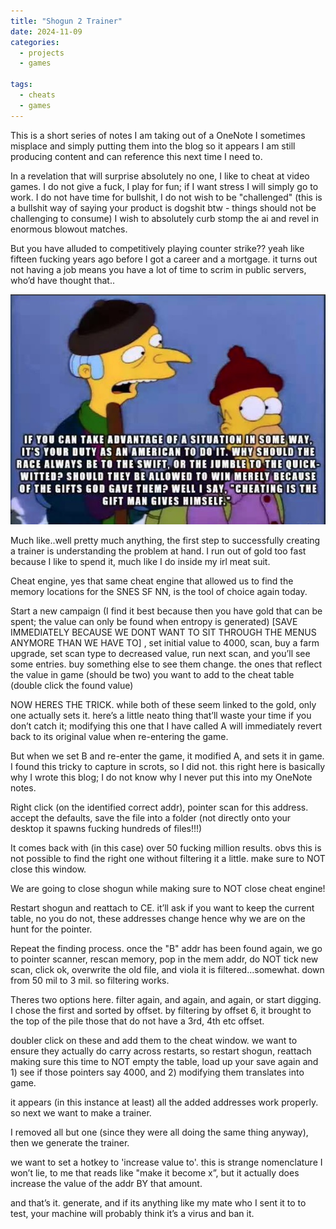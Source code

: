 ```yaml
---
title: "Shogun 2 Trainer"
date: 2024-11-09
categories:
  - projects
  - games
  
tags:
  - cheats
  - games
---
```


This is a short series of notes I am taking out of a OneNote I sometimes misplace and simply putting them into the blog so it appears I am still producing content and can reference this next time I need to.

In a revelation that will surprise absolutely no one, I like to cheat at video games. I do not give a fuck, I play for fun; if I want stress I will simply go to work. I do not have time for bullshit, I do not wish to be "challenged" (this is a bullshit way of saying your product is dogshit btw - things should not be challenging to consume) I wish to absolutely curb stomp the ai and revel in enormous blowout matches.

But you have alluded to competitively playing counter strike?? yeah like fifteen fucking years ago before I got a career and a mortgage. it turns out not having a job means you have a lot of time to scrim in public servers, who’d have thought that..

![burns](/assets/images/trainer/burns_cheat.jpg)

Much like..well pretty much anything, the first step to successfully creating a trainer is understanding the problem at hand. I run out of gold too fast because I like to spend it, much like I do inside my irl meat suit.

Cheat engine, yes that same cheat engine that allowed us to find the memory locations for the SNES SF NN, is the tool of choice again today.

Start a new campaign (I find it best because then you have gold that can be spent; the value can only be found when entropy is generated) [SAVE IMMEDIATELY BECAUSE WE DONT WANT TO SIT THROUGH THE MENUS ANYMORE THAN WE HAVE TO] , set initial value to 4000, scan, buy a farm upgrade, set scan type to decreased value, run next scan, and you’ll see some entries. buy something else to see them change. the ones that reflect the value in game (should be two) you want to add to the cheat table (double click the found value)

NOW HERES THE TRICK. while both of these seem linked to the gold, only one actually sets it. here’s a little neato thing that’ll waste your time if you don’t catch it; modifying this one that I have called A will immediately revert back to its original value when re-entering the game.

But when we set B and re-enter the game, it modified A, and sets it in game. I found this tricky to capture in scrots, so I did not. this right here is basically why I wrote this blog; I do not know why I never put this into my OneNote notes.

Right click (on the identified correct addr), pointer scan for this address. accept the defaults, save the file into a folder (not directly onto your desktop it spawns fucking hundreds of files!!!)

It comes back with (in this case) over 50 fucking million results. obvs this is not possible to find the right one without filtering it a little. make sure to NOT close this window.

We are going to close shogun while making sure to NOT close cheat engine!

Restart shogun and reattach to CE. it’ll ask if you want to keep the current table, no you do not, these addresses change hence why we are on the hunt for the pointer.

Repeat the finding process. once the "B" addr has been found again, we go to pointer scanner, rescan memory, pop in the mem addr, do NOT tick new scan, click ok, overwrite the old file, and viola it is filtered...somewhat. down from 50 mil to 3 mil. so filtering works.

Theres two options here. filter again, and again, and again, or start digging. I chose the first and sorted by offset. by filtering by offset 6, it brought to the top of the pile those that do not have a 3rd, 4th etc offset.

doubler click on these and add them to the cheat window. we want to ensure they actually do carry across restarts, so restart shogun, reattach making sure this time to NOT empty the table, load up your save again and 1) see if those pointers say 4000, and 2) modifying them translates into game.

it appears (in this instance at least) all the added addresses work properly. so next we want to make a trainer. 

I removed all but one (since they were all doing the same thing anyway), then we generate the trainer.

we want to set a hotkey to 'increase value to'. this is strange nomenclature I won’t lie, to me that reads like "make it become x”, but it actually does increase the value of the addr BY that amount.

and that’s it. generate, and if its anything like my mate who I sent it to to test, your machine will probably think it’s a virus and ban it. 




